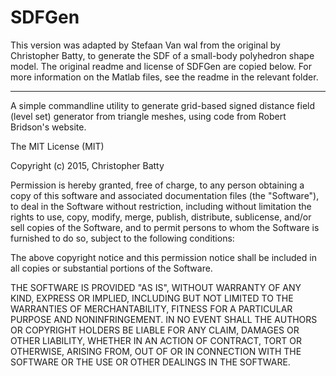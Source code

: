 # SDFGen
This version was adapted by Stefaan Van wal from the original by Christopher Batty, to generate the SDF of a small-body polyhedron shape model. The original readme and license of SDFGen are copied below. For more information on the Matlab files, see the readme in the relevant folder.

---------------------

A simple commandline utility to generate grid-based signed distance field (level set) generator from triangle meshes, using code from Robert Bridson's website.

The MIT License (MIT)

Copyright (c) 2015, Christopher Batty

Permission is hereby granted, free of charge, to any person obtaining a copy
of this software and associated documentation files (the "Software"), to deal
in the Software without restriction, including without limitation the rights
to use, copy, modify, merge, publish, distribute, sublicense, and/or sell
copies of the Software, and to permit persons to whom the Software is
furnished to do so, subject to the following conditions:

The above copyright notice and this permission notice shall be included in all
copies or substantial portions of the Software.

THE SOFTWARE IS PROVIDED "AS IS", WITHOUT WARRANTY OF ANY KIND, EXPRESS OR
IMPLIED, INCLUDING BUT NOT LIMITED TO THE WARRANTIES OF MERCHANTABILITY,
FITNESS FOR A PARTICULAR PURPOSE AND NONINFRINGEMENT. IN NO EVENT SHALL THE
AUTHORS OR COPYRIGHT HOLDERS BE LIABLE FOR ANY CLAIM, DAMAGES OR OTHER
LIABILITY, WHETHER IN AN ACTION OF CONTRACT, TORT OR OTHERWISE, ARISING FROM,
OUT OF OR IN CONNECTION WITH THE SOFTWARE OR THE USE OR OTHER DEALINGS IN THE
SOFTWARE.
